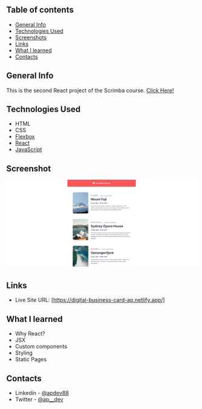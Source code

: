 ## Table of contents

- [General Info](#general-info)
- [Technologies Used](#technologies-used)
- [Screenshots](#screenshot)
- [Links](#links)
- [What I learned](#what-i-learned)
- [Contacts](#Contact)

## General Info

This is the second React project of the Scrimba course.
[Click Here!](https://scrimba.com/learn/learnreact)

## Technologies Used

- HTML
- CSS
- [Flexbox](https://css-tricks.com/snippets/css/a-guide-to-flexbox/)
- [React](https://reactjs.org/)
- [JavaScript](https://developer.mozilla.org/en-US/docs/Web/JavaScript)

## Screenshot

![](src/img/photo.png)

## Links

- Live Site URL: [https://digital-business-card-ap.netlify.app/]

## What I learned

- Why React?
- JSX
- Custom components
- Styling
- Static Pages

## Contacts

- Linkedin - [@apdev88](https://www.linkedin.com/in/apdev88/)
- Twitter - [@ap\_\_dev](https://twitter.com/ap__dev)
